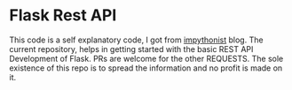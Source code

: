 # Flask Rest API

This code is a self explanatory code, I got from [impythonist](https://impythonist.wordpress.com/2015/07/12/build-an-api-under-30-lines-of-code-with-python-and-flask/) blog. The current repository,
helps in getting started with the basic REST API Development of Flask. PRs are welcome for the other REQUESTS. The sole existence of
this repo is to spread the information and no profit is made on it.
